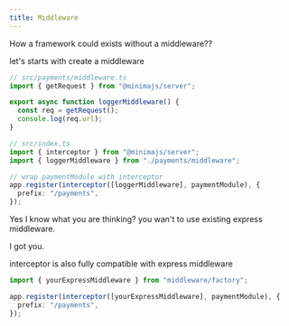 ```yaml
---
title: Middleware
---
```


How a framework could exists without a middleware??

let's starts with create a middleware

```ts
// src/payments/middleware.ts
import { getRequest } from "@minimajs/server";

export async function loggerMiddleware() {
  const req = getRequest();
  console.log(req.url);
}

// src/index.ts
import { interceptor } from "@minimajs/server";
import { loggerMiddleware } from "./payments/middleware";

// wrap paymentModule with interceptor
app.register(interceptor([loggerMiddleware], paymentModule), {
  prefix: "/payments",
});
```

Yes I know what you are thinking? you wan't to use existing express middleware.

I got you.

interceptor is also fully compatible with express middleware

```ts
import { yourExpressMiddleware } from "middleware/factory";

app.register(interceptor([yourExpressMiddleware], paymentModule), {
  prefix: "/payments",
});
```
